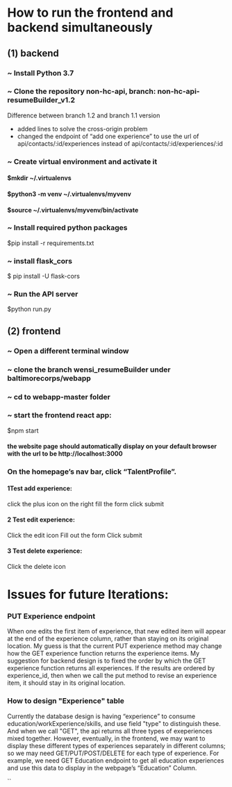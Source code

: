 # How to run the frontend and backend simultaneously
## (1) backend
### ~ Install Python 3.7
### ~ Clone the repository non-hc-api, branch: non-hc-api-resumeBuilder_v1.2

Difference between branch 1.2 and branch 1.1 version
* added lines to solve the cross-origin problem 
* changed the endpoint of “add one experience” to use the url of api/contacts/:id/experiences instead of api/contacts/:id/experiences/:id

### ~ Create virtual environment and activate it
 #### $mkdir ~/.virtualenvs
 #### $python3 -m venv ~/.virtualenvs/myvenv
 #### $source ~/.virtualenvs/myvenv/bin/activate
### ~ Install required python packages
 $pip install -r requirements.txt 
### ~ install flask_cors
 $ pip install -U flask-cors
### ~ Run the API server
 $python run.py

## (2) frontend 

### ~ Open a different terminal window
### ~ clone the branch wensi_resumeBuilder under baltimorecorps/webapp
### ~ cd to webapp-master folder
### ~ start the frontend react app:
$npm start
####  the website page should automatically display on your default browser with the url to be http://localhost:3000

### On the homepage’s nav bar, click “TalentProfile”.
#### 1Test add experience: 
click the plus icon on the right
fill the form 
click submit
#### 2 Test edit experience:
Click the edit icon
Fill out the form
Click submit
#### 3 Test delete experience:
Click the delete icon

# Issues for future Iterations:
### PUT Experience endpoint
When one edits the first item of experience, that new edited item will appear at the end of the experience column, rather than staying on its original location. My guess is that the current PUT experience method may change how the GET experience function returns the experience items. My suggestion for backend design is to fixed the order by which the GET experience function returns all experiences. If the results are ordered by experience_id, then when we call the put method to revise an experience item, it should stay in its original location.
### How to design "Experience" table
Currently the database design is having “experience” to consume education/workExperience/skills, and use field "type" to distinguish these. And when we call "GET", the api returns all three types of exeperiences mixed together. However, eventually, in the frontend, we may want to display these different types of experiences separately in different columns; so we may need GET/PUT/POST/DELETE for each type of experience. For example, we need GET Education endpoint to get all education experiences and use this data to display in the webpage’s “Education” Column. 





``
